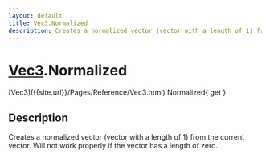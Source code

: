 ```yaml
---
layout: default
title: Vec3.Normalized
description: Creates a normalized vector (vector with a length of 1) from the current vector. Will not work properly if the vector has a length of zero.
---
```

# [Vec3]({{site.url}}/Pages/Reference/Vec3.html).Normalized

<div class='signature' markdown='1'>
[Vec3]({{site.url}}/Pages/Reference/Vec3.html) Normalized{ get }
</div>

## Description
Creates a normalized vector (vector with a length of 1)
from the current vector. Will not work properly if the vector has
a length of zero.

